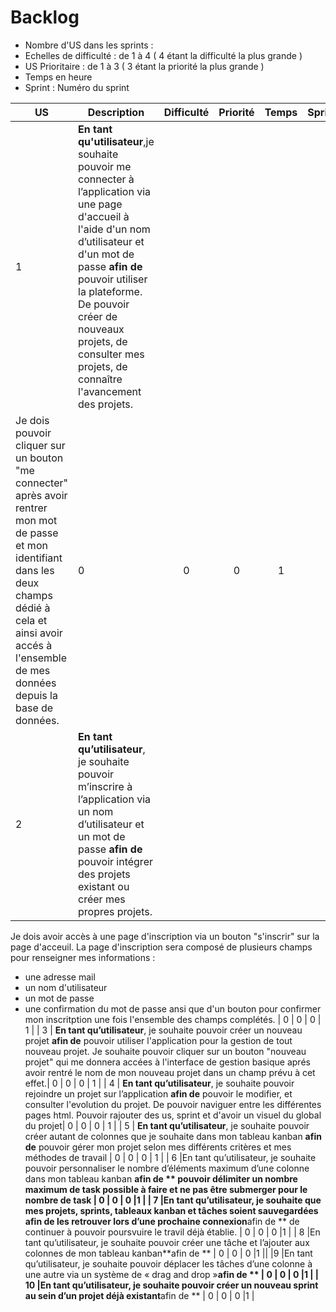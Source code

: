 # Backlog

* Nombre d'US dans les sprints :
* Echelles de difficulté   : de 1 à 4 ( 4 étant la difficulté la plus grande )
* US Prioritaire : de 1 à 3 ( 3 étant la priorité la plus grande )
* Temps en heure
* Sprint : Numéro du sprint

| US    | Description                                                  | Difficulté | Priorité | Temps | Sprint |
| ----- | ------------------------------------------------------------ | :--------: | :------: |:------: |:------: |
| 1  | **En tant qu'utilisateur**,je souhaite pouvoir me connecter à l’application via une page d'accueil à l'aide d'un nom d’utilisateur et d'un mot de passe **afin de** pouvoir utiliser la plateforme. De pouvoir créer de nouveaux projets, de consulter mes projets, de connaître l'avancement des projets. 
Je dois pouvoir cliquer sur un bouton "me connecter" après avoir rentrer mon mot de passe et mon identifiant dans les deux champs dédié à cela et ainsi avoir accés à l'ensemble de mes données depuis la base de données. |     0      |   0    |  0  |  1 |
| 2  | **En tant qu’utilisateur**, je souhaite pouvoir m’inscrire à l’application via un nom d’utilisateur et un mot de passe **afin de** pouvoir intégrer des projets existant ou créer mes propres projets. 
Je dois avoir accès à une page d'inscription via un bouton "s'inscrir" sur la page d'acceuil.
La page d'inscription sera composé de plusieurs champs pour renseigner mes informations :
- une adresse mail
- un nom d'utilisateur
- un mot de passe
- une confirmation du mot de passe
ansi que d'un bouton pour confirmer mon inscritption une fois l'ensemble des champs complétés.
|     0      |   0   |   0  | 1 |
| 3  | **En tant qu’utilisateur**, je souhaite pouvoir créer un nouveau projet **afin de** pouvoir utiliser l'application pour la gestion de tout nouveau projet.
Je souhaite pouvoir cliquer sur un bouton "nouveau projet" qui me donnera accées à l'interface de gestion basique aprés avoir rentré le nom de mon nouveau projet dans un champ prévu à cet effet.|     0     |   0   |   0  |  1 |
| 4  | **En tant qu’utilisateur**, je souhaite pouvoir rejoindre un projet sur l’application **afin de** pouvoir le modifier, et consulter l'evolution du projet. De pouvoir naviguer entre les différentes pages html. Pouvoir rajouter des us, sprint et d'avoir un visuel du global du projet|     0      |    0  |  0 |  1 |
| 5 | **En tant qu’utilisateur**, je souhaite pouvoir créer autant de colonnes que je souhaite dans mon tableau kanban **afin de** pouvoir gérer mon projet selon mes différents critères et mes méthodes de travail |     0     |   0    |  0  | 1 |
| 6 |En tant qu’utilisateur, je souhaite pouvoir personnaliser le nombre d’éléments maximum d’une colonne dans mon tableau kanban **afin de ** pouvoir délimiter un nombre maximum de task possible à faire et ne pas être submerger pour le nombre de task |     0     |   0    |  0  |1 |
| 7 |En tant qu’utilisateur, je souhaite que mes projets, sprints, tableaux kanban et tâches soient sauvegardées afin de les retrouver lors d’une prochaine connexion**afin de ** de continuer à pouvoir poursvuire le travil déjà établie. |     0     |   0    |  0  |1 |
| 8 |En tant qu’utilisateur, je souhaite pouvoir créer une tâche et l’ajouter aux colonnes de mon tableau kanban**afin de ** |     0     |   0    |  0  |1 || |9 |En tant qu’utilisateur, je souhaite pouvoir déplacer les tâches d’une colonne à une autre via un système de « drag and drop »**afin de ** |     0     |   0    |  0  |1 |
| 10 |En tant qu’utilisateur, je souhaite pouvoir créer un nouveau sprint au sein d’un projet déjà existant**afin de ** |     0     |   0    |  0  |1  |
